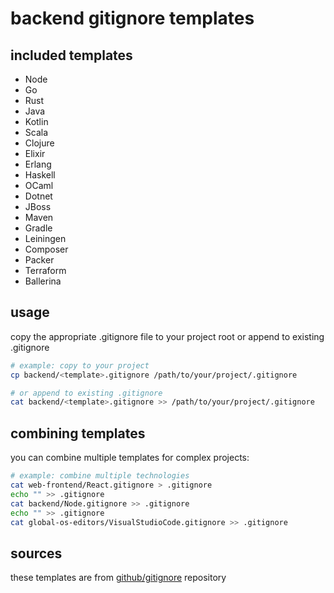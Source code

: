 ﻿# backend gitignore templates

## included templates

- Node
- Go
- Rust
- Java
- Kotlin
- Scala
- Clojure
- Elixir
- Erlang
- Haskell
- OCaml
- Dotnet
- JBoss
- Maven
- Gradle
- Leiningen
- Composer
- Packer
- Terraform
- Ballerina


## usage

copy the appropriate .gitignore file to your project root or append to existing .gitignore

```bash
# example: copy to your project
cp backend/<template>.gitignore /path/to/your/project/.gitignore

# or append to existing .gitignore
cat backend/<template>.gitignore >> /path/to/your/project/.gitignore
```

## combining templates

you can combine multiple templates for complex projects:

```bash
# example: combine multiple technologies
cat web-frontend/React.gitignore > .gitignore
echo "" >> .gitignore
cat backend/Node.gitignore >> .gitignore
echo "" >> .gitignore
cat global-os-editors/VisualStudioCode.gitignore >> .gitignore
```

## sources

these templates are from [github/gitignore](https://github.com/github/gitignore) repository
